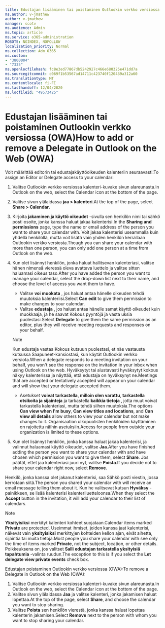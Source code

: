 ```yaml
---
title: Edustajan lisääminen tai poistaminen Outlookin verkko versiossa (OWA)
ms.author: v-jmathew
author: v-jmathew
manager: scotv
ms.audience: Admin
ms.topic: article
ms.service: o365-administration
ROBOTS: NOINDEX, NOFOLLOW
localization_priority: Normal
ms.collection: Adm_O365
ms.custom:
- "3800004"
- "7335"
ms.openlocfilehash: fc8e3ed77867db5242927c466e680325e471dd7a
ms.sourcegitcommit: c069f1b53567ad14711c423740f120439a312a60
ms.translationtype: MT
ms.contentlocale: fi-FI
ms.lasthandoff: 12/04/2020
ms.locfileid: "49573425"
---
```

# <a name="how-to-add-or-remove-a-delegate-in-outlook-on-the-web-owa"></a><span data-ttu-id="fc0cb-102">Edustajan lisääminen tai poistaminen Outlookin verkko versiossa (OWA)</span><span class="sxs-lookup"><span data-stu-id="fc0cb-102">How to add or remove a Delegate in Outlook on the Web (OWA)</span></span>

<span data-ttu-id="fc0cb-103">Voit määrittää editorin tai edustajakäyttöoikeuden kalenteriin seuraavasti:</span><span class="sxs-lookup"><span data-stu-id="fc0cb-103">To assign an Editor or Delegate access to your calendar:</span></span>

1. <span data-ttu-id="fc0cb-104">Valitse Outlookin verkko versiossa kalenteri-kuvake sivun alareunasta.</span><span class="sxs-lookup"><span data-stu-id="fc0cb-104">In Outlook on the web, select the Calendar icon at the bottom of the page.</span></span>
2. <span data-ttu-id="fc0cb-105">Valitse sivun ylälaidassa **jaa > kalenteri**.</span><span class="sxs-lookup"><span data-stu-id="fc0cb-105">At the top of the page, select **Share > Calendar**.</span></span>
3. <span data-ttu-id="fc0cb-106">Kirjoita **jakaminen ja käyttö oikeudet** -sivulla sen henkilön nimi tai sähkö posti osoite, jonka kanssa haluat jakaa kalenterisi.</span><span class="sxs-lookup"><span data-stu-id="fc0cb-106">In the **Sharing and permissions** page, type the name or email address of the person you want to share your calendar with.</span></span> <span data-ttu-id="fc0cb-107">Voit jakaa kalenterisi useammalla kuin yhdellä henkilöllä, mutta voit lisätä vain yhden henkilön kerrallaan Outlookin verkko versiosta.</span><span class="sxs-lookup"><span data-stu-id="fc0cb-107">Though you can share your calendar with more than one person, you can only add one person at a time from Outlook on the web.</span></span>
4. <span data-ttu-id="fc0cb-108">Kun olet lisännyt henkilön, jonka haluat hallitsevan kalenteriasi, valitse hänen nimensä vieressä oleva avattava luettelo ja valitse sitten haluamasi oikeus taso.</span><span class="sxs-lookup"><span data-stu-id="fc0cb-108">After you have added the person you want to manage your calendar, select the drop-down list next to their name, and choose the level of access you want them to have.</span></span>

    - <span data-ttu-id="fc0cb-109">Valitse **voi muokata** , jos haluat antaa hänelle oikeuden tehdä muutoksia kalenteriisi.</span><span class="sxs-lookup"><span data-stu-id="fc0cb-109">Select **Can edit** to give them permission to make changes to your calendar.</span></span>
    - <span data-ttu-id="fc0cb-110">Valitse **edustaja** , jos haluat antaa hänelle samat käyttö oikeudet kuin muokkaaja, ja he saavat Kokous pyyntöjä ja vasta uksia puolestasi.</span><span class="sxs-lookup"><span data-stu-id="fc0cb-110">Select **Delegate** to give them the same permission as an editor, plus they will receive meeting requests and responses on your behalf.</span></span>
    > [!NOTE]
    > <span data-ttu-id="fc0cb-111">Kun edustaja vastaa Kokous kutsuun puolestasi, et näe vastausta kutsussa Saapuneet-kansiostasi, kun käytät Outlookin verkko versiota.</span><span class="sxs-lookup"><span data-stu-id="fc0cb-111">When a delegate responds to a meeting invitation on your behalf, you won't see the response on the invitation in your inbox when using Outlook on the web.</span></span> <span data-ttu-id="fc0cb-112">Hyväksytyt tai alustavasti hyväksytyt kokous näkyy kalenterissa ja näyttää, että edustaja on hyväksynyt ne.</span><span class="sxs-lookup"><span data-stu-id="fc0cb-112">Meetings that are accepted or tentatively accepted will appear on your calendar and will show that your delegate accepted them.</span></span>
    - <span data-ttu-id="fc0cb-113">Asetukset **voivat tarkastella, milloin olen varattu**, **tarkastella otsikoita ja sijainteja** ja tarkastella **kaikkia tietoja** , jotta muut voivat tarkastella kalenteriasi, mutta tehdä siihen muutoksia.</span><span class="sxs-lookup"><span data-stu-id="fc0cb-113">The options **Can view when I'm busy**, **Can view titles and locations**, and **Can view all details** allow others to view your calendar but not make changes to it.</span></span> <span data-ttu-id="fc0cb-114">Organisaation ulkopuolisten henkilöiden käyttäminen on rajoitettu näihin asetuksiin.</span><span class="sxs-lookup"><span data-stu-id="fc0cb-114">Access for people from outside your organization is limited to these options.</span></span>

5. <span data-ttu-id="fc0cb-115">Kun olet lisännyt henkilön, jonka kanssa haluat jakaa kalenterisi, ja valinnut haluamasi käyttö oikeudet, valitse **Jaa**.</span><span class="sxs-lookup"><span data-stu-id="fc0cb-115">After you have finished adding the person you want to share your calendar with and have chosen which permission you want to give them, select **Share**.</span></span> <span data-ttu-id="fc0cb-116">Jos päätät, ettet jaa kalenteriasi juuri nyt, valitse **Poista**.</span><span class="sxs-lookup"><span data-stu-id="fc0cb-116">If you decide not to share your calendar right now, select **Remove**.</span></span>

<span data-ttu-id="fc0cb-117">Henkilö, jonka kanssa olet jakanut kalenterisi, saa Sähkö posti viestin, jossa kerrotaan siitä.</span><span class="sxs-lookup"><span data-stu-id="fc0cb-117">The person you shared your calendar with will receive an email message telling them about it.</span></span> <span data-ttu-id="fc0cb-118">Kun he valitsevat kutsun **Hyväksy** -painikkeen, se lisää kalenterisi kalenteriluetteloonsa.</span><span class="sxs-lookup"><span data-stu-id="fc0cb-118">When they select the **Accept** button in the invitation, it will add your calendar to their list of calendars.</span></span>

> [!NOTE]
> <span data-ttu-id="fc0cb-119">**Yksityisiksi** merkityt kalenteri kohteet suojataan.</span><span class="sxs-lookup"><span data-stu-id="fc0cb-119">Calendar items marked **Private** are protected.</span></span> <span data-ttu-id="fc0cb-120">Useimmat ihmiset, joiden kanssa jaat kalenterisi, näkevät vain **yksityisiksi** merkittyjen kohteiden kellon ajan, eivät aihetta, sijaintia tai muita tietoja.</span><span class="sxs-lookup"><span data-stu-id="fc0cb-120">Most people you share your calendar with see only the time of items marked **Private**, not the subject, location, or other details.</span></span> <span data-ttu-id="fc0cb-121">Poikkeuksena on, jos valitset **Salli edustajan tarkastella yksityisiä tapahtumia** -valinta ruudun.</span><span class="sxs-lookup"><span data-stu-id="fc0cb-121">The exception to this is if you select the **Let delegate view private events** check box.</span></span>

<span data-ttu-id="fc0cb-122">Edustajan poistaminen Outlookin verkko versiossa (OWA):</span><span class="sxs-lookup"><span data-stu-id="fc0cb-122">To remove a Delegate in Outlook on the Web (OWA):</span></span>

1. <span data-ttu-id="fc0cb-123">Valitse Outlookin verkko versiossa kalenteri-kuvake sivun alareunasta.</span><span class="sxs-lookup"><span data-stu-id="fc0cb-123">In Outlook on the web, select the Calendar icon at the bottom of the page.</span></span>
2. <span data-ttu-id="fc0cb-124">Valitse sivun ylälaidassa **Jaa** ja valitse kalenteri, jonka jakamisen haluat lopettaa.</span><span class="sxs-lookup"><span data-stu-id="fc0cb-124">At the top of the page, select **Share**, and choose the calendar you want to stop sharing.</span></span>
3. <span data-ttu-id="fc0cb-125">Valitse **Poista** sen henkilön vierestä, jonka kanssa haluat lopettaa kalenterin jakamisen.</span><span class="sxs-lookup"><span data-stu-id="fc0cb-125">Select **Remove** next to the person with whom you want to stop sharing your calendar.</span></span>
